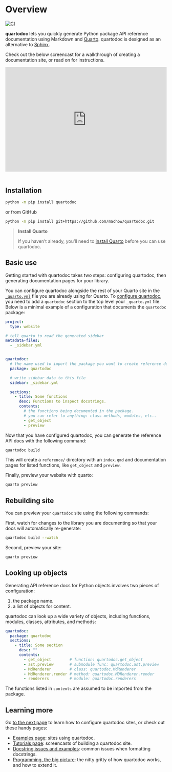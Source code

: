 Overview
================

[![CI](https://github.com/machow/quartodoc/actions/workflows/ci.yml/badge.svg)](https://github.com/machow/quartodoc/actions/workflows/ci.yml)

**quartodoc** lets you quickly generate Python package API reference
documentation using Markdown and [Quarto](https://quarto.org). quartodoc
is designed as an alternative to
[Sphinx](https://www.sphinx-doc.org/en/master/).

Check out the below screencast for a walkthrough of creating a
documentation site, or read on for instructions.

<div
style="position: relative; padding-bottom: 64.5933014354067%; height: 0;">

<iframe src="https://www.loom.com/embed/fb4eb736848e470b8409ba46b514e2ed?sid=31db7652-43c6-4474-bab3-19dea2170775" frameborder="0" webkitallowfullscreen mozallowfullscreen allowfullscreen style="position: absolute; top: 0; left: 0; width: 100%; height: 100%;">
</iframe>

</div>

<br>

## Installation

``` bash
python -m pip install quartodoc
```

or from GitHub

``` bash
python -m pip install git+https://github.com/machow/quartodoc.git
```

<div>

> **Install Quarto**
>
> If you haven’t already, you’ll need to [install
> Quarto](https://quarto.org/docs/get-started/) before you can use
> quartodoc.

</div>

## Basic use

Getting started with quartodoc takes two steps: configuring quartodoc,
then generating documentation pages for your library.

You can configure quartodoc alongside the rest of your Quarto site in
the
[`_quarto.yml`](https://quarto.org/docs/projects/quarto-projects.html)
file you are already using for Quarto. To [configure
quartodoc](https://machow.github.io/quartodoc/get-started/basic-docs.html#site-configuration),
you need to add a `quartodoc` section to the top level your
`_quarto.yml` file. Below is a minimal example of a configuration that
documents the `quartodoc` package:

``` yaml
project:
  type: website

# tell quarto to read the generated sidebar
metadata-files:
  - _sidebar.yml


quartodoc:
  # the name used to import the package you want to create reference docs for
  package: quartodoc

  # write sidebar data to this file
  sidebar: _sidebar.yml

  sections:
    - title: Some functions
      desc: Functions to inspect docstrings.
      contents:
        # the functions being documented in the package.
        # you can refer to anything: class methods, modules, etc..
        - get_object
        - preview
```

Now that you have configured quartodoc, you can generate the reference
API docs with the following command:

``` bash
quartodoc build
```

This will create a `reference/` directory with an `index.qmd` and
documentation pages for listed functions, like `get_object` and
`preview`.

Finally, preview your website with quarto:

``` bash
quarto preview
```

## Rebuilding site

You can preview your `quartodoc` site using the following commands:

First, watch for changes to the library you are documenting so that your
docs will automatically re-generate:

``` bash
quartodoc build --watch
```

Second, preview your site:

``` bash
quarto preview
```

## Looking up objects

Generating API reference docs for Python objects involves two pieces of
configuration:

1.  the package name.
2.  a list of objects for content.

quartodoc can look up a wide variety of objects, including functions,
modules, classes, attributes, and methods:

``` yaml
quartodoc:
  package: quartodoc
  sections:
    - title: Some section
      desc: ""
      contents:
        - get_object        # function: quartodoc.get_object
        - ast.preview       # submodule func: quartodoc.ast.preview
        - MdRenderer        # class: quartodoc.MdRenderer
        - MdRenderer.render # method: quartodoc.MDRenderer.render
        - renderers         # module: quartodoc.renderers
```

The functions listed in `contents` are assumed to be imported from the
package.

## Learning more

Go [to the next
page](https://machow.github.io/quartodoc/get-started/basic-docs.html) to
learn how to configure quartodoc sites, or check out these handy pages:

- [Examples
  page](https://machow.github.io/quartodoc/examples/index.html): sites
  using quartodoc.
- [Tutorials
  page](https://machow.github.io/quartodoc/tutorials/index.html):
  screencasts of building a quartodoc site.
- [Docstring issues and
  examples](https://machow.github.io/quartodoc/get-started/docstring-examples.html):
  common issues when formatting docstrings.
- [Programming, the big
  picture](https://machow.github.io/quartodoc/get-started/dev-big-picture.html):
  the nitty gritty of how quartodoc works, and how to extend it.

